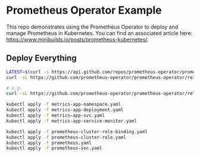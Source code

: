 # Prometheus Operator Example

This repo demonstrates using the Prometheus Operator to deploy and manage Prometheus in Kubernetes. You can find an associated article here: https://www.minibuilds.io/posts/prometheus-kubernetes/.


## Deploy Everything

```bash
LATEST=$(curl -s https://api.github.com/repos/prometheus-operator/prometheus-operator/releases/latest | jq -cr .tag_name)
curl -sL https://github.com/prometheus-operator/prometheus-operator/releases/download/${LATEST}/bundle.yaml | kubectl create -f -

# e.g.
curl -sL https://github.com/prometheus-operator/prometheus-operator/releases/download/v0.69.1/bundle.yaml | kubectl create -f -
```


```bash
kubectl apply -f metrics-app-namespace.yaml
kubectl apply -f metrics-app-deployment.yaml
kubectl apply -f metrics-app-svc.yaml
kubectl apply -f metrics-app-service-monitor.yaml
```

```bash
kubectl apply -f prometheus-cluster-role-binding.yaml
kubectl apply -f prometheus-cluster-role.yaml
kubectl apply -f prometheus.yaml
kubectl apply -f prometheus-svc.yaml
```
